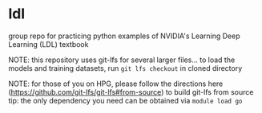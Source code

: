 # ldl
group repo for practicing python examples of NVIDIA's Learning Deep Learning (LDL) textbook

NOTE: this repository uses git-lfs for several larger files...
      to load the models and training datasets, run `git lfs checkout` in cloned directory

NOTE: for those of you on HPG, please follow the directions here 
(https://github.com/git-lfs/git-lfs#from-source) to build git-lfs from source
tip: the only dependency you need can be obtained via `module load go`
